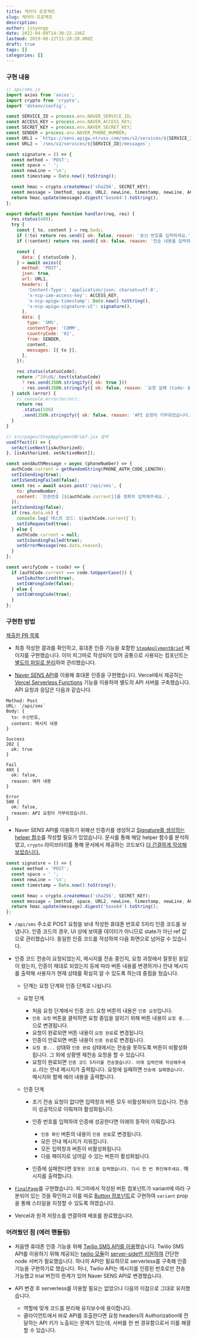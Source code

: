 ```yaml
---
title: 케어닥 프로젝트
slug: 케어닥-프로젝트
description:
author: jinyongp
date: 2022-04-09T14:30:22.146Z
lastmod: 2019-08-22T15:20:28.000Z
draft: true
tags: []
categories: []
---
```


### 구현 내용

```js
// api/sms.js
import axios from 'axios';
import crypto from 'crypto';
import 'dotenv/config';

const SERVICE_ID = process.env.NAVER_SERVICE_ID;
const ACCESS_KEY = process.env.NAVER_ACCESS_KEY;
const SECRET_KEY = process.env.NAVER_SECRET_KEY;
const SENDER = process.env.NAVER_PHONE_NUMBER;
const URL1 = `https://sens.apigw.ntruss.com/sms/v2/services/${SERVICE_ID}/messages`;
const URL2 = `/sms/v2/services/${SERVICE_ID}/messages`;

const signature = () => {
  const method = 'POST';
  const space = ' ';
  const newLine = '\n';
  const timestamp = Date.now().toString();

  const hmac = crypto.createHmac('sha256', SECRET_KEY);
  const message = [method, space, URL2, newLine, timestamp, newLine, ACCESS_KEY].join('');
  return hmac.update(message).digest('base64').toString();
};

export default async function handler(req, res) {
  res.status(400);
  try {
    const { to, content } = req.body;
    if (!to) return res.send({ ok: false, reason: '송신 번호를 입력하세요.' });
    if (!content) return res.send({ ok: false, reason: '전송 내용을 입력하세요.' });

    const {
      data: { statusCode },
    } = await axios({
      method: 'POST',
      json: true,
      url: URL1,
      headers: {
        'Content-Type': 'application/json; charset=utf-8',
        'x-ncp-iam-access-key': ACCESS_KEY,
        'x-ncp-apigw-timestamp': Date.now().toString(),
        'x-ncp-apigw-signature-v2': signature(),
      },
      data: {
        type: 'SMS',
        contentType: 'COMM',
        countryCode: '82',
        from: SENDER,
        content,
        messages: [{ to }],
      },
    });

    res.status(statusCode);
    return /^20\d$/.test(statusCode)
      ? res.send(JSON.stringify({ ok: true }))
      : res.send(JSON.stringify({ ok: false, reason: `요청 실패 (Code: ${statusCode})` }));
  } catch (error) {
    // console.error(error);
    return res
      .status(500)
      .send(JSON.stringify({ ok: false, reason: 'API 요청이 거부되었습니다.' }));
  }
}
```

```js
// src/pages/StepApplymentBrief.jsx 일부
useEffect(() => {
  setActiveNext(isAuthorized);
}, [isAuthorized, setActiveNext]);

const sendAuthMessage = async (phoneNumber) => {
  authCode.current = getRandomString(PHONE_AUTH_CODE_LENGTH);
  setIsSending(true);
  setIsSendingFailed(false);
  const res = await axios.post('/api/sms', {
    to: phoneNumber,
    content: `인증번호 [${authCode.current}]를 정확히 입력해주세요.`,
  });
  setIsSending(false);
  if (res.data.ok) {
    console.log(`테스트 코드: ${authCode.current}`);
    setIsRequested(true);
  } else {
    authCode.current = null;
    setIsSendingFailed(true);
    setErrorMessage(res.data.reason);
  }
};

const verifyCode = (code) => {
  if (authCode.current === code.toUpperCase()) {
    setIsAuthorized(true);
    setIsWrongCode(false);
  } else {
    setIsWrongCode(true);
  }
};
```


### 구현한 방법

[제출한 PR 목록](https://github.com/Pre-Onboarding-FE-Team07/wanted-codestates-project-7-6/pulls?q=is%3Apr+sort%3Aupdated-desc+is%3Aclosed+author%3Ajinyongp)

- 최종 작성한 결과를 확인하고, 휴대폰 인증 기능을 포함한 [`StepApplymentBrief`](./src/pages/StepApplymentBrief.jsx) 페이지를 구현했습니다. 이미 피그마로 작성되어 있어 공통으로 사용되는 컴포넌트는 [별도의 파일로 분리](src/components/Text.js)하여 관리했습니다.

- [Naver SENS API](https://www.ncloud.com/product/applicationService/sens)를 이용해 휴대폰 인증을 구현했습니다. Vercel에서 제공하는 [Vercel Serverless Functions](https://vercel.com/docs/concepts/functions/serverless-functions) 기능을 이용하여 별도의 API 서버를 구축했습니다. API 요청과 응답은 다음과 같습니다.

```
Method: Post
URL: `/api/sms`
Body: {
  to: 수신번호,
  content: 메시지 내용
}

Success
202 {
  ok: true
}

Fail
40X {
  ok: false,
  reason: 에러 내용
}

Error
500 {
  ok: false,
  reason: API 요청이 거부되었습니다.
}
```

- Naver SENS API를 이용하기 위해선 인증키를 생성하고 [Signature를 생성하는 helper 함수](https://api.ncloud-docs.com/docs/common-ncpapi#authparams)를 작성할 필요가 있었습니다. 문서를 통해 해당 helper 함수를 분석하였고, `crypto` 라이브러리를 통해 문서에서 제공하는 코드보다 [더 간결하게 작성해보았습니다.](api/sms.js#L12)

```js
const signature = () => {
  const method = 'POST';
  const space = ' ';
  const newLine = '\n';
  const timestamp = Date.now().toString();

  const hmac = crypto.createHmac('sha256', SECRET_KEY);
  const message = [method, space, URL2, newLine, timestamp, newLine, ACCESS_KEY].join('');
  return hmac.update(message).digest('base64').toString();
};
```

- `/api/sms` 주소로 POST 요청을 보내 작성한 휴대폰 번호로 5자리 인증 코드를 보냅니다. 인증 코드의 경우, UI 상에 보여줄 데이터가 아니므로 state가 아닌 ref 값으로 관리했습니다. 동일한 인증 코드를 작성하여 다음 화면으로 넘어갈 수 있습니다.

- 인증 코드 전송이 요청되었는지, 메시지를 전송 중인지, 요청 과정에서 잘못된 응답이 왔는지, 인증이 제대로 되었는지 등에 따라 버튼 내용를 변경하거나 안내 메시지를 출력해 사용자가 현재 상태를 확실히 알 수 있도록 하는데 중점을 뒀습니다.

  - 단계는 요청 단계와 인증 단계로 나뉩니다.

  - 요청 단계

    - 처음 요청 단계에서 인증 코드 요청 버튼의 내용은 `인증 요청`입니다.
    - `인증 요청` 버튼을 클릭하면 요청 중임을 알리기 위해 버튼 내용이 `요청 중...`으로 변경됩니다.
    - 요청이 완료되면 버튼 내용이 `요청 완료`로 변경됩니다.
    - 인증이 안료되면 버튼 내용이 `인증 완료`로 변경됩니다.
    - `요청 중...` 상태와 `인증 완료` 상태에서는 전송을 못하도록 버튼이 비활성화됩니다. 그 외에 상황엔 재전송 요청을 할 수 있습니다.
    - 요청이 완료되면 `인증 코드 5자리를 전송했습니다. 아래 입력칸에 작성해주세요.`라는 안내 메시지가 출력됩니다. 요청에 실패하면 `전송에 실패했습니다.` 메시지와 함께 에러 내용을 출력합니다.

  - 인증 단계

    - 초기 전송 요청이 없다면 입력창과 버튼 모두 비활성화되어 있습니다. 전송이 성공적으로 이뤄져야 활성화됩니다.

    - 인증 번호를 입력하여 인증에 성공한다면 아래의 동작이 이뤄집니다.

      - `인증 확인` 버튼의 내용이 `인증 완료`로 변경됩니다.
      - 모든 안내 메시지가 지워집니다.
      - 모든 입력창과 버튼이 비활성화됩니다.
      - 다음 페이지로 넘어갈 수 있는 버튼이 활성화됩니다.

    - 인증에 실패한다면 `잘못된 코드를 입력했습니다. 다시 한 번 확인해주세요.` 메시지를 출력합니다.

- [`FinalPage`](src/pages/FinalPage.jsx)를 구현했습니다. 피그마에서 작성된 버튼 컴포넌트가 variant에 따라 구분되어 있는 것을 확인하고 이를 따로 [Button 컴포넌트](src/components/Button.jsx)로 구현하여 `variant` prop을 통해 스타일을 지정할 수 있도록 하였습니다.

- Vercel과 원격 저장소를 연결하여 배포를 완료했습니다.

### 어려웠던 점 (에러 핸들링)

- 처음엔 휴대폰 인증 기능을 위해 [Twilio SMS API를 이용](https://github.com/Pre-Onboarding-FE-Team07/wanted-codestates-project-7-6/pull/14/files#diff-5a7199d2a2bdf785ff2c6ab51aed32997b544943845727a74f608eb5fb009cf7)했습니다. Twilio SMS API를 이용하기 위해 제공되는 [twilio 모듈](https://www.npmjs.com/package/twilio)이 [server-side만 지원하여](https://www.twilio.com/docs/libraries/node#server-side-only-not-front-end) 간단한 node 서버가 필요했습니다. 하나의 API만 필요하므로 serverless를 구축해 인증 기능을 구현하기로 했습니다. 허나, Twilio API는 메시지를 인증된 번호로만 전송 가능했고 trial 버전의 한계가 있어 Naver SENS API로 변경했습니다.

- API 변경 후 serverless를 이용할 필요는 없었으나 다음의 이점으로 그대로 유지했습니다.
  - 역할에 맞게 코드를 분리해 유지보수에 용이합니다.
  - 클라이언트에서 바로 API를 호출한다면 요청 headers의 Authorization에 전달하는 API 키가 노출되는 문제가 있는데, 서버를 한 번 경유함으로서 이를 해결할 수 있습니다.
